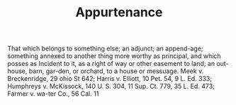 ---
title: Appurtenance
letter: A
permalink: "/definitions/appurtenance.html"
body: That which belongs to something else; an adjunct; an append-age; something annexed
  to another thing more worthy as principal, and which posses as Incident to it, as
  a right of way or other easement to land; an out-house, barn, gar-den, or orchard,
  to a house or messuage. Meek v. Breckenridge, 29 ohio St 642; Harris v. Elliott,
  10 Pet. 54, 9 L. Ed. 333; Humphreys v. McKissock, 140 U. S. 304, 11 Sup. Ct. 779,
  35 L. Ed. 473; Farmer v. wa-ter Co., 56 Cal. 11
published_at: '2018-07-07'
layout: post
---